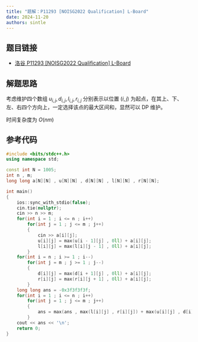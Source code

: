 ```yaml
---
title: "题解：P11293 [NOISG2022 Qualification] L-Board"
date: 2024-11-20
authors: sintle
---
```


## 题目链接

- [洛谷 P11293 [NOISG2022 Qualification] L-Board](https://www.luogu.com.cn/problem/P11293)

## 解题思路

考虑维护四个数组 $u_{i,j},d_{i,j},l_{i,j},r_{i,j}$ 分别表示以位置 $(i,j)$ 为起点，在其上、下、左、右四个方向上，一定选择该点的最大区间和，显然可以 DP 维护。

时间复杂度为 $O(nm)$

## 参考代码

```cpp
#include <bits/stdc++.h>
using namespace std;

const int N = 1005;
int n , m;
long long a[N][N] , u[N][N] , d[N][N] , l[N][N] , r[N][N];

int main()
{
    ios::sync_with_stdio(false);
    cin.tie(nullptr);
    cin >> n >> m;
    for(int i = 1 ; i <= n ; i++)
        for(int j = 1 ; j <= m ; j++)
        {
            cin >> a[i][j];
            u[i][j] = max(u[i - 1][j] , 0ll) + a[i][j];
            l[i][j] = max(l[i][j - 1] , 0ll) + a[i][j];
        }
    for(int i = n ; i >= 1 ; i--)
        for(int j = m ; j >= 1 ; j--)
        {
            d[i][j] = max(d[i + 1][j] , 0ll) + a[i][j];
            r[i][j] = max(r[i][j + 1] , 0ll) + a[i][j];
        }
    long long ans = -0x3f3f3f3f;
    for(int i = 1 ; i <= n ; i++)
        for(int j = 1 ; j <= m ; j++)
        {
            ans = max(ans , max(l[i][j] , r[i][j]) + max(u[i][j] , d[i][j]) - a[i][j]);
        }
    cout << ans << '\n';
    return 0;
}
```